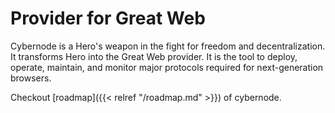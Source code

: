 # Provider for Great Web

Cybernode is a Hero's weapon in the fight for freedom and decentralization. It transforms Hero into the Great Web provider. It is the tool to deploy, operate, maintain, and monitor major protocols required for next-generation browsers.

Checkout [roadmap]({{< relref "/roadmap.md" >}}) of cybernode.

